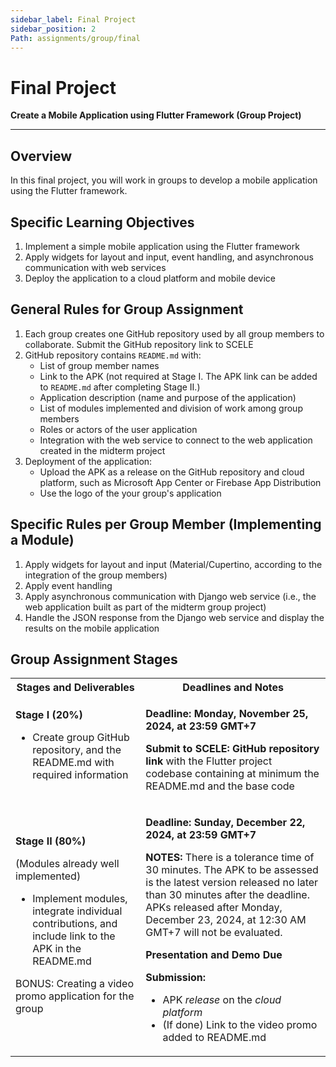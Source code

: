 ```yaml
---
sidebar_label: Final Project
sidebar_position: 2
Path: assignments/group/final
---
```


# Final Project

**Create a Mobile Application using Flutter Framework (Group Project)**

---

## Overview

In this final project, you will work in groups to develop a mobile application using the Flutter framework.

## Specific Learning Objectives

1. Implement a simple mobile application using the Flutter framework
2. Apply widgets for layout and input, event handling, and asynchronous communication with web services
3. Deploy the application to a cloud platform and mobile device

## General Rules for Group Assignment

1. Each group creates one GitHub repository used by all group members to collaborate. Submit the GitHub repository link to SCELE
2. GitHub repository contains `README.md` with:
    - List of group member names
    - Link to the APK (not required at Stage I. The APK link can be added to `README.md` after completing Stage II.)
    - Application description (name and purpose of the application)
    - List of modules implemented and division of work among group members
    - Roles or actors of the user application
    - Integration with the web service to connect to the web application created in the midterm project
3. Deployment of the application:
    - Upload the APK as a release on the GitHub repository and cloud platform, such as Microsoft App Center or Firebase App Distribution
    - Use the logo of the your group's application

## Specific Rules per Group Member (Implementing a Module)

1. Apply widgets for layout and input (Material/Cupertino, according to the integration of the group members)
2. Apply event handling
3. Apply asynchronous communication with Django web service (i.e., the web application built as part of the midterm group project)
4. Handle the JSON response from the Django web service and display the results on the mobile application

## Group Assignment Stages

<table>
    <tr>
        <th>Stages and Deliverables</th>
        <th>Deadlines and Notes</th>
    </tr>
    <tr>
        <td>
            <b>Stage I (20%)</b>
            <ul>
                <li>Create group GitHub repository, and the README.md with required information</li>
            </ul>
        </td>
        <td>
            <p><b>Deadline: Monday, November 25, 2024, at 23:59 GMT+7</b></p>
            <p><b>Submit to SCELE: GitHub repository link</b> with the Flutter project codebase containing at minimum the README.md and the base code</p>
        </td>
    </tr>
    <tr>
        <td>
            <b>Stage II (80%)</b>
            <p>(Modules already well implemented)</p>
            <ul>
                <li>Implement modules, integrate individual contributions, and include link to the APK in the README.md</li>
            </ul>
            <p>BONUS: Creating a video promo application for the group</p>
        </td>
        <td>
            <p><b>Deadline: Sunday, December 22, 2024, at 23:59 GMT+7</b></p>
            <p><b>NOTES:</b> There is a tolerance time of 30 minutes. The APK to be assessed is the latest version released no later than 30 minutes after the deadline. APKs released after Monday, December 23, 2024, at 12:30 AM GMT+7 will not be evaluated.</p>
            <p><b>Presentation and Demo Due</b></p>
            <b>Submission:</b>
            <ul>
                <li>APK <em>release</em> on the <em>cloud platform</em></li>
                <li>(If done) Link to the video promo added to README.md</li>
            </ul>
        </td>
    </tr>
</table>

